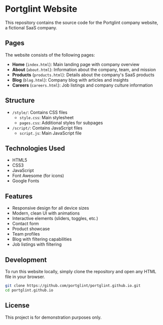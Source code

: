 # Portglint Website

This repository contains the source code for the Portglint company website, a fictional SaaS company.

## Pages

The website consists of the following pages:

- **Home** (`index.html`): Main landing page with company overview
- **About** (`about.html`): Information about the company, team, and mission
- **Products** (`products.html`): Details about the company's SaaS products
- **Blog** (`blog.html`): Company blog with articles and insights
- **Careers** (`careers.html`): Job listings and company culture information

## Structure

- `/style/`: Contains CSS files
  - `style.css`: Main stylesheet
  - `pages.css`: Additional styles for subpages
- `/script/`: Contains JavaScript files
  - `script.js`: Main JavaScript file

## Technologies Used

- HTML5
- CSS3
- JavaScript
- Font Awesome (for icons)
- Google Fonts

## Features

- Responsive design for all device sizes
- Modern, clean UI with animations
- Interactive elements (sliders, toggles, etc.)
- Contact form
- Product showcase
- Team profiles
- Blog with filtering capabilities
- Job listings with filtering

## Development

To run this website locally, simply clone the repository and open any HTML file in your browser.

```bash
git clone https://github.com/portglint/portglint.github.io.git
cd portglint.github.io
```

## License

This project is for demonstration purposes only.